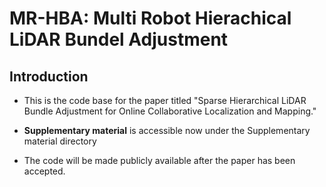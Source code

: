 # MR-HBA: Multi Robot Hierachical LiDAR Bundel Adjustment

## Introduction
* This is the code base for the paper titled "Sparse Hierarchical LiDAR Bundle Adjustment for Online Collaborative Localization and Mapping." 

* **Supplementary material** is accessible  now under the Supplementary material directory

* The code will be made publicly available after the paper has been accepted.
